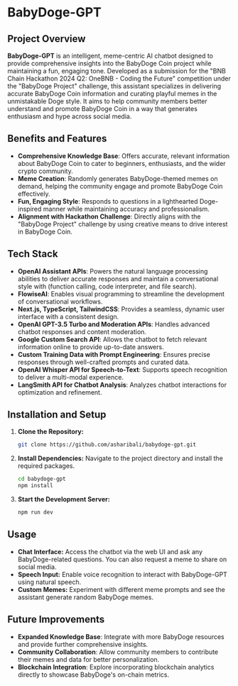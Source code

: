 # BabyDoge-GPT

## Project Overview

**BabyDoge-GPT** is an intelligent, meme-centric AI chatbot designed to provide comprehensive insights into the BabyDoge Coin project while maintaining a fun, engaging tone. Developed as a submission for the "BNB Chain Hackathon 2024 Q2: OneBNB - Coding the Future" competition under the "BabyDoge Project" challenge, this assistant specializes in delivering accurate BabyDoge Coin information and curating playful memes in the unmistakable Doge style. It aims to help community members better understand and promote BabyDoge Coin in a way that generates enthusiasm and hype across social media.

## Benefits and Features

- **Comprehensive Knowledge Base**: Offers accurate, relevant information about BabyDoge Coin to cater to beginners, enthusiasts, and the wider crypto community.
- **Meme Creation**: Randomly generates BabyDoge-themed memes on demand, helping the community engage and promote BabyDoge Coin effectively.
- **Fun, Engaging Style**: Responds to questions in a lighthearted Doge-inspired manner while maintaining accuracy and professionalism.
- **Alignment with Hackathon Challenge**: Directly aligns with the "BabyDoge Project" challenge by using creative means to drive interest in BabyDoge Coin.

## Tech Stack

- **OpenAI Assistant APIs**: Powers the natural language processing abilities to deliver accurate responses and maintain a conversational style with (function calling, code interpreter, and file search).
- **FlowiseAI**: Enables visual programming to streamline the development of conversational workflows.
- **Next.js, TypeScript, TailwindCSS**: Provides a seamless, dynamic user interface with a consistent design.
- **OpenAI GPT-3.5 Turbo and Moderation APIs**: Handles advanced chatbot responses and content moderation.
- **Google Custom Search API**: Allows the chatbot to fetch relevant information online to provide up-to-date answers.
- **Custom Training Data with Prompt Engineering**: Ensures precise responses through well-crafted prompts and curated data.
- **OpenAI Whisper API for Speech-to-Text**: Supports speech recognition to deliver a multi-modal experience.
- **LangSmith API for Chatbot Analysis**: Analyzes chatbot interactions for optimization and refinement.

## Installation and Setup

1. **Clone the Repository:**

    ```bash
    git clone https://github.com/asharibali/babydoge-gpt.git
    ```

2. **Install Dependencies:**
    Navigate to the project directory and install the required packages.

    ```bash
    cd babydoge-gpt
    npm install
    ```

3. **Start the Development Server:**

    ```bash
    npm run dev
    ```

## Usage

- **Chat Interface:** Access the chatbot via the web UI and ask any BabyDoge-related questions. You can also request a meme to share on social media.
- **Speech Input:** Enable voice recognition to interact with BabyDoge-GPT using natural speech.
- **Custom Memes:** Experiment with different meme prompts and see the assistant generate random BabyDoge memes.

## Future Improvements

- **Expanded Knowledge Base**: Integrate with more BabyDoge resources and provide further comprehensive insights.
- **Community Collaboration**: Allow community members to contribute their memes and data for better personalization.
- **Blockchain Integration**: Explore incorporating blockchain analytics directly to showcase BabyDoge's on-chain metrics.